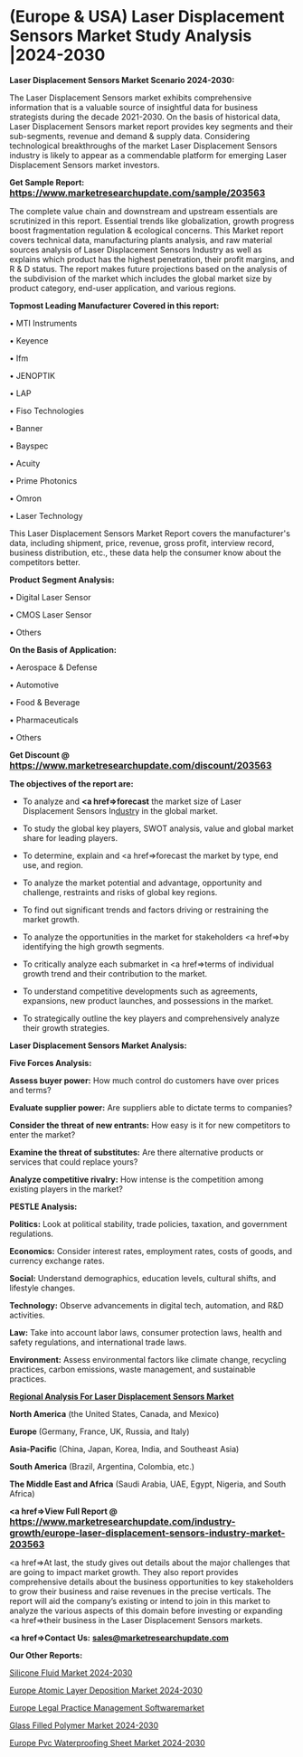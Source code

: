 # (Europe & USA) Laser Displacement Sensors Market Study Analysis |2024-2030

<strong>Laser Displacement Sensors Market Scenario 2024-2030:</strong>

The Laser Displacement Sensors market exhibits comprehensive information that is a valuable source of insightful data for business strategists during the decade 2021-2030. On the basis of historical data, Laser Displacement Sensors market report provides key segments and their sub-segments, revenue and demand &amp; supply data. Considering technological breakthroughs of the market Laser Displacement Sensors industry is likely to appear as a commendable platform for emerging Laser Displacement Sensors market investors.

<strong>Get Sample Report: <a href=https://www.marketresearchupdate.com/sample/203563><font size=3 color=#0000ff>https://www.marketresearchupdate.com/sample/203563</font></a></strong>

The complete value chain and downstream and upstream essentials are scrutinized in this report. Essential trends like globalization, growth progress boost fragmentation regulation &amp; ecological concerns. This Market report covers technical data, manufacturing plants analysis, and raw material sources analysis of Laser Displacement Sensors Industry as well as explains which product has the highest penetration, their profit margins, and R & D status. The report makes future projections based on the analysis of the subdivision of the market which includes the global market size by product category, end-user application, and various regions.

<strong>Topmost Leading Manufacturer Covered in this report:</strong>

• MTI Instruments

• Keyence

• Ifm

• JENOPTIK

• LAP

• Fiso Technologies

• Banner

• Bayspec

• Acuity

• Prime Photonics

• Omron

• Laser Technology

This Laser Displacement Sensors Market Report covers the manufacturer's data, including shipment, price, revenue, gross profit, interview record, business distribution, etc., these data help the consumer know about the competitors better.

<strong>Product Segment Analysis: </strong>

• Digital Laser Sensor

• CMOS Laser Sensor

• Others

<strong>On the Basis of Application:</strong>

• Aerospace & Defense

• Automotive

• Food & Beverage

• Pharmaceuticals

• Others

<strong>Get Discount @ <a href=https://www.marketresearchupdate.com/discount/203563><font size=3 color=#0000ff>https://www.marketresearchupdate.com/discount/203563</font></a></strong>

<strong><b>The objectives of the report are:</b></strong>

- To analyze and <strong><a href=><strong>forecast</strong></a></strong> the market size of Laser Displacement Sensors In<a href=ASDF991299>dustr</a>y in the global market.

- To study the global key players, SWOT analysis, value and global market share for leading players.

- To determine, explain and <a href=>forecast</a> the market by type, end use, and region.

- To analyze the market potential and advantage, opportunity and challenge, restraints and risks of global key regions.

- To find out significant trends and factors driving or restraining the market growth.

- To analyze the opportunities in the market for stakeholders <a href=>by</a> identifying the high growth segments.

- To critically analyze each submarket in <a href=>terms</a> of individual growth trend and their contribution to the market.

- To understand competitive developments such as agreements, expansions, new product launches, and possessions in the market.

- To strategically outline the key players and comprehensively analyze their growth strategies.

<strong>Laser Displacement Sensors Market Analysis:</strong>

<strong>Five Forces Analysis:</strong>

<strong>Assess buyer power:</strong> How much control do customers have over prices and terms?

<strong>Evaluate supplier power:</strong> Are suppliers able to dictate terms to companies?

<strong>Consider the threat of new entrants:</strong> How easy is it for new competitors to enter the market?

<strong>Examine the threat of substitutes:</strong> Are there alternative products or services that could replace yours?

<strong>Analyze competitive rivalry:</strong> How intense is the competition among existing players in the market?

<strong>PESTLE Analysis:</strong>

<strong>Politics:</strong> Look at political stability, trade policies, taxation, and government regulations.

<strong>Economics:</strong> Consider interest rates, employment rates, costs of goods, and currency exchange rates.

<strong>Social:</strong> Understand demographics, education levels, cultural shifts, and lifestyle changes.

<strong>Technology:</strong> Observe advancements in digital tech, automation, and R&D activities.

<strong>Law:</strong> Take into account labor laws, consumer protection laws, health and safety regulations, and international trade laws.

<strong>Environment:</strong> Assess environmental factors like climate change, recycling practices, carbon emissions, waste management, and sustainable practices.

<strong><u><b>Regional Analysis For Laser Displacement Sensors Market</b></u></strong>

<strong><b>North America</b></strong> (the United States, Canada, and Mexico)

<strong><b>Europe </b></strong>(Germany, France, UK, Russia, and Italy)

<strong><b>Asia-Pacific</b></strong> (China, Japan, Korea, India, and Southeast Asia)

<strong><b>South America</b></strong> (Brazil, Argentina, Colombia, etc.)

<strong><b>The Middle East and Africa</b></strong> (Saudi Arabia, UAE, Egypt, Nigeria, and South Africa)

<strong><a href=>View Full Report</a> @ <a href=https://www.marketresearchupdate.com/industry-growth/europe-laser-displacement-sensors-industry-market-203563><font size=3 color=#0000ff>https://www.marketresearchupdate.com/industry-growth/europe-laser-displacement-sensors-industry-market-203563</font></a></strong>

<a href=>At last,</a> the study gives out details about the major challenges that are going to impact market growth. They also report provides comprehensive details about the business opportunities to key stakeholders to grow their business and raise revenues in the precise verticals. The report will aid the company’s existing or intend to join in this market to analyze the various aspects of this domain before investing or expanding <a href=>their</a> business in the Laser Displacement Sensors markets.

<strong><a href=>Contact Us:</a></strong>
<strong>sales@marketresearchupdate.com</strong>

<strong>Our Other Reports:</strong>

<a href=https://www.linkedin.com/pulse/silicone-fluid-market-size-growth-set-surge>Silicone Fluid Market 2024-2030</a>

<a href=https://www.linkedin.com/pulse/europe-atomic-layer-deposition-market-size-exclusive>Europe Atomic Layer Deposition Market 2024-2030</a>

<a href=https://www.linkedin.com/pulse/europe-legal-practice-management-softwaremarket>Europe Legal Practice Management Softwaremarket</a>

<a href=https://www.linkedin.com/pulse/glass-filled-polymer-market-2023--5etvf/>Glass Filled Polymer Market 2024-2030</a>

<a href=https://www.linkedin.com/pulse/europe-pvc-waterproofing-sheet-market-ibxhf/>Europe Pvc Waterproofing Sheet Market 2024-2030</a>

